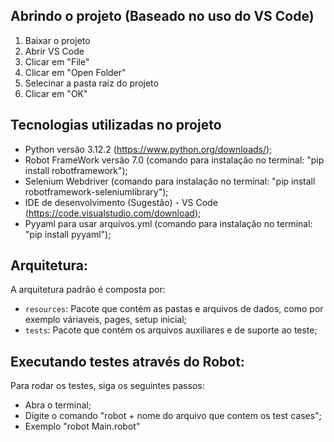 ## Abrindo o projeto (Baseado no uso do VS Code)

1. Baixar o projeto
2. Abrir VS Code 
3. Clicar em "File"
4. Clicar em "Open Folder"
5. Selecinar a pasta raiz do projeto
6. Clicar em "OK"

## Tecnologias utilizadas no projeto

- Python versão 3.12.2 (https://www.python.org/downloads/);
- Robot FrameWork versão 7.0 (comando para instalação no terminal: "pip install robotframework");
- Selenium Webdriver (comando para instalação no terminal: "pip install robotframework-seleniumlibrary");
- IDE de desenvolvimento (Sugestão) - VS Code (https://code.visualstudio.com/download);
- Pyyaml para usar arquivos.yml (comando para instalação no terminal: "pip install pyyaml");
  

## Arquitetura:

A arquitetura padrão é composta por:
 
- `resources`: Pacote que contém as pastas e arquivos de dados, como por exemplo váriaveis, pages, setup inicial;
- `tests`: Pacote que contém os arquivos auxiliares e de suporte ao teste;
    

## Executando testes através do Robot:
Para rodar os testes, siga os seguintes passos:
- Abra o terminal;
- Digite o comando "robot + nome do arquivo que contem os test cases";
- Exemplo "robot Main.robot"



